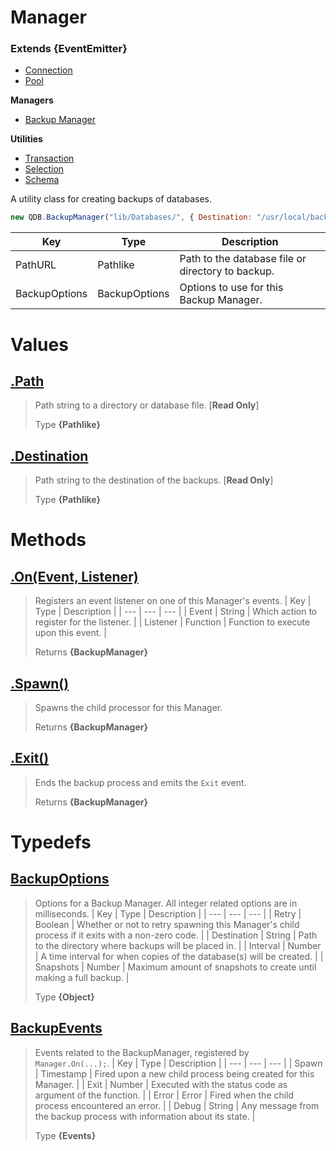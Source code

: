 
# Manager
### Extends **{EventEmitter}**

* [Connection](https://github.com/QSmally/QDB/blob/v4/Documentation/Connection.md)
* [Pool](https://github.com/QSmally/QDB/blob/v4/Documentation/Pool.md)

**Managers**
* [Backup Manager](https://github.com/QSmally/QDB/blob/v4/Documentation/Manager.md)

**Utilities**
* [Transaction](https://github.com/QSmally/QDB/blob/v4/Documentation/Transaction.md)
* [Selection](https://github.com/QSmally/QDB/blob/v4/Documentation/Selection.md)
* [Schema](https://github.com/QSmally/QDB/blob/v4/Documentation/Schema.md)

A utility class for creating backups of databases.
```js
new QDB.BackupManager("lib/Databases/", { Destination: "/usr/local/backups/" });
```

| Key | Type | Description |
| --- | --- | --- |
| PathURL | Pathlike | Path to the database file or directory to backup. |
| BackupOptions | BackupOptions | Options to use for this Backup Manager. |



# Values
## [.Path](https://github.com/QSmally/QDB/blob/v4/lib/Connections/Backups/Manager.js#L23)
> Path string to a directory or database file. [**Read Only**]
>
> Type **{Pathlike}**

## [.Destination](https://github.com/QSmally/QDB/blob/v4/lib/Connections/Backups/Manager.js#L52)
> Path string to the destination of the backups. [**Read Only**]
>
> Type **{Pathlike}**

# Methods
## [.On(Event, Listener)](https://github.com/QSmally/QDB/blob/v4/lib/Connections/Backups/Manager.js#L95)
> Registers an event listener on one of this Manager's events.
> | Key | Type | Description |
> | --- | --- | --- |
> | Event | String | Which action to register for the listener. |
> | Listener | Function | Function to execute upon this event. |
>
> Returns **{BackupManager}** 

## [.Spawn()](https://github.com/QSmally/QDB/blob/v4/lib/Connections/Backups/Manager.js#L106)
> Spawns the child processor for this Manager.
>
> Returns **{BackupManager}** 

## [.Exit()](https://github.com/QSmally/QDB/blob/v4/lib/Connections/Backups/Manager.js#L133)
> Ends the backup process and emits the `Exit` event.
>
> Returns **{BackupManager}** 

# Typedefs
## [BackupOptions](https://github.com/QSmally/QDB/blob/v4/lib/Connections/Backups/Manager.js#L148)
> Options for a Backup Manager. All integer related options are in milliseconds. 
> | Key | Type | Description |
> | --- | --- | --- |
> | Retry | Boolean | Whether or not to retry spawning this Manager's child process if it exits with a non-zero code. |
> | Destination | String | Path to the directory where backups will be placed in. |
> | Interval | Number | A time interval for when copies of the database(s) will be created. |
> | Snapshots | Number | Maximum amount of snapshots to create until making a full backup. |
>
> Type **{Object}**

## [BackupEvents](https://github.com/QSmally/QDB/blob/v4/lib/Connections/Backups/Manager.js#L160)
> Events related to the BackupManager, registered by `Manager.On(...);`. 
> | Key | Type | Description |
> | --- | --- | --- |
> | Spawn | Timestamp | Fired upon a new child process being created for this Manager. |
> | Exit | Number | Executed with the status code as argument of the function. |
> | Error | Error | Fired when the child process encountered an error. |
> | Debug | String | Any message from the backup process with information about its state. |
>
> Type **{Events}**
